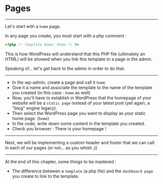 # Pages

---

Let's start with a `home` page.

In any page you create, you must start with a php comment :

```php
<?php /* Template Name: Home */ ?>
```

This is how WordPress will understand that this PHP file (ultimately an HTML) will be showed when you link this template to a page in the admin.

Speaking of... let's get back to the admin in order to do that.

---

- In the wp-admin, create a page and call it `home`
- Give it a name and associate the template to the name of the template you created (in this case : `home` as well)
- Now, you'll have to establish in WordPress that the homepage of your website will be a `static page` instead of your latest post (yet again, a "blog" engine legacy).
- Then select the WordPress page you want to display as your static home page. (`home`)
- In the code, write down some content in the template you created.
- Check you browser : There is your homepage !

---

Next, we will be implementing a custom header and footer that we can call in each of our pages (or not... as you whish ;))

---

At the end of this chapter, some things to be mastered :

- The difference between a `template` (a php file) and the `dashboard page` you create to link to the template.

